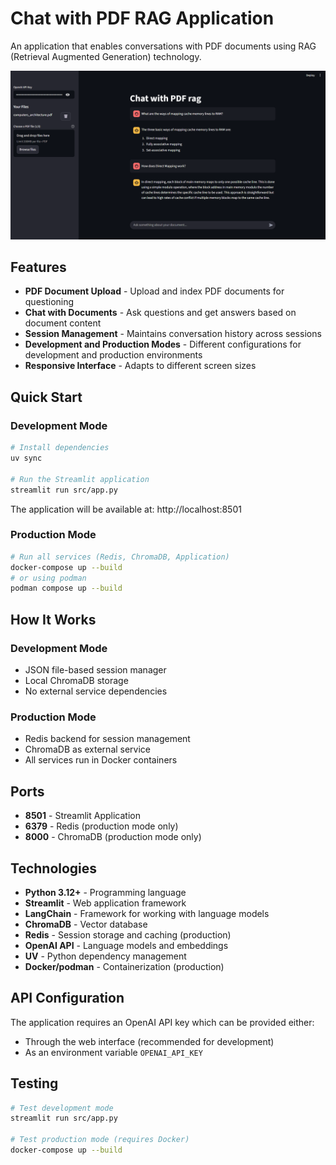 # Chat with PDF RAG Application

An application that enables conversations with PDF documents using RAG (Retrieval Augmented Generation) technology.

![alt text](README/main-view.png)

## Features

- **PDF Document Upload** - Upload and index PDF documents for questioning
- **Chat with Documents** - Ask questions and get answers based on document content
- **Session Management** - Maintains conversation history across sessions
- **Development and Production Modes** - Different configurations for development and production environments
- **Responsive Interface** - Adapts to different screen sizes

## Quick Start

### Development Mode

```bash
# Install dependencies
uv sync

# Run the Streamlit application
streamlit run src/app.py
```

The application will be available at: http://localhost:8501

### Production Mode

```bash
# Run all services (Redis, ChromaDB, Application)
docker-compose up --build
# or using podman
podman compose up --build
```


## How It Works

### Development Mode
- JSON file-based session manager
- Local ChromaDB storage
- No external service dependencies

### Production Mode
- Redis backend for session management
- ChromaDB as external service
- All services run in Docker containers

## Ports

- **8501** - Streamlit Application
- **6379** - Redis (production mode only)
- **8000** - ChromaDB (production mode only)

## Technologies

- **Python 3.12+** - Programming language
- **Streamlit** - Web application framework
- **LangChain** - Framework for working with language models
- **ChromaDB** - Vector database
- **Redis** - Session storage and caching (production)
- **OpenAI API** - Language models and embeddings
- **UV** - Python dependency management
- **Docker/podman** - Containerization (production)

## API Configuration

The application requires an OpenAI API key which can be provided either:
- Through the web interface (recommended for development)
- As an environment variable `OPENAI_API_KEY`

## Testing

```bash
# Test development mode
streamlit run src/app.py

# Test production mode (requires Docker)
docker-compose up --build
```
